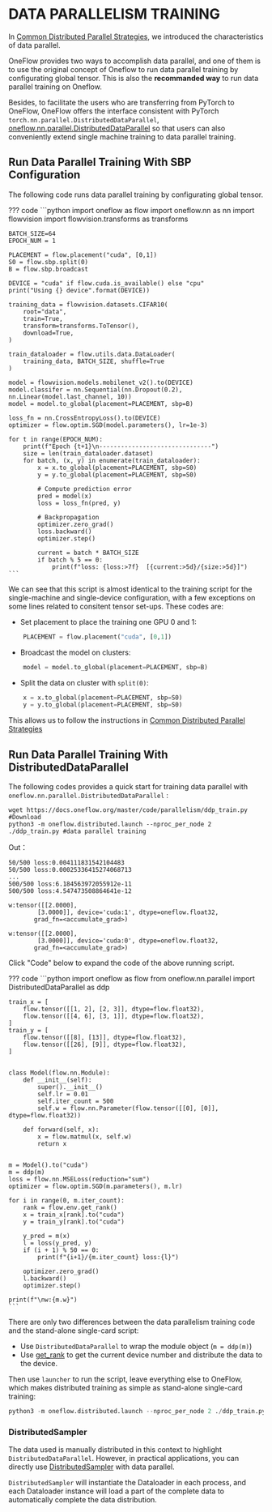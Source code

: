 # DATA PARALLELISM TRAINING

In [Common Distributed Parallel Strategies](./01_introduction.md), we introduced the characteristics of data parallel.

OneFlow provides two ways to accomplish data parallel, and one of them is to use the original concept of Oneflow to run data parallel training by configurating global tensor. This is also the **recommanded way** to run data parallel training on Oneflow.

Besides, to facilitate the users who are transferring from PyTorch to OneFlow, OneFlow offers the interface consistent with PyTorch `torch.nn.parallel.DistributedDataParallel`,  [oneflow.nn.parallel.DistributedDataParallel](https://oneflow.readthedocs.io/en/v0.8.1/generated/oneflow.nn.parallel.DistributedDataParallel.html) so that users can also conveniently extend single machine training to data parallel training. 

## Run Data Parallel Training With SBP Configuration

The following code runs data parallel training by configurating global tensor. 

??? code
    ```python
    import oneflow as flow
    import oneflow.nn as nn
    import flowvision
    import flowvision.transforms as transforms

    BATCH_SIZE=64
    EPOCH_NUM = 1

    PLACEMENT = flow.placement("cuda", [0,1])
    S0 = flow.sbp.split(0)
    B = flow.sbp.broadcast

    DEVICE = "cuda" if flow.cuda.is_available() else "cpu"
    print("Using {} device".format(DEVICE))

    training_data = flowvision.datasets.CIFAR10(
        root="data",
        train=True,
        transform=transforms.ToTensor(),
        download=True,
    )

    train_dataloader = flow.utils.data.DataLoader(
        training_data, BATCH_SIZE, shuffle=True
    )

    model = flowvision.models.mobilenet_v2().to(DEVICE)
    model.classifer = nn.Sequential(nn.Dropout(0.2), nn.Linear(model.last_channel, 10))
    model = model.to_global(placement=PLACEMENT, sbp=B)

    loss_fn = nn.CrossEntropyLoss().to(DEVICE)
    optimizer = flow.optim.SGD(model.parameters(), lr=1e-3)

    for t in range(EPOCH_NUM):
        print(f"Epoch {t+1}\n-------------------------------")
        size = len(train_dataloader.dataset)
        for batch, (x, y) in enumerate(train_dataloader):
            x = x.to_global(placement=PLACEMENT, sbp=S0)
            y = y.to_global(placement=PLACEMENT, sbp=S0)

            # Compute prediction error
            pred = model(x)
            loss = loss_fn(pred, y)

            # Backpropagation
            optimizer.zero_grad()
            loss.backward()
            optimizer.step()

            current = batch * BATCH_SIZE
            if batch % 5 == 0:
                print(f"loss: {loss:>7f}  [{current:>5d}/{size:>5d}]")
    ```

We can see that this script is almost identical to the training script for the single-machine and single-device configuration, with a few exceptions on some lines related to consitent tensor set-ups. These codes are:

- Set placement to place the training one GPU 0 and 1: 

```python
    PLACEMENT = flow.placement("cuda", [0,1])
```

- Broadcast the model on clusters:

```python
    model = model.to_global(placement=PLACEMENT, sbp=B)
```

- Split the data on cluster with `split(0)`: 

```python
    x = x.to_global(placement=PLACEMENT, sbp=S0)
    y = y.to_global(placement=PLACEMENT, sbp=S0)
```

This allows us to follow the instructions in [Common Distributed Parallel Strategies](./01_introduction.md)

## Run Data Parallel Training With DistributedDataParallel

The following codes provides a quick start for training data parallel with `oneflow.nn.parallel.DistributedDataParallel` :

```shell
wget https://docs.oneflow.org/master/code/parallelism/ddp_train.py #Download
python3 -m oneflow.distributed.launch --nproc_per_node 2 ./ddp_train.py #data parallel training
```

Out：

```text
50/500 loss:0.004111831542104483
50/500 loss:0.00025336415274068713
...
500/500 loss:6.184563972055912e-11
500/500 loss:4.547473508864641e-12

w:tensor([[2.0000],
        [3.0000]], device='cuda:1', dtype=oneflow.float32,
       grad_fn=<accumulate_grad>)

w:tensor([[2.0000],
        [3.0000]], device='cuda:0', dtype=oneflow.float32,
       grad_fn=<accumulate_grad>)
```

Click "Code" below to expand the code of the above running script.

??? code
    ```python
    import oneflow as flow
    from oneflow.nn.parallel import DistributedDataParallel as ddp

    train_x = [
        flow.tensor([[1, 2], [2, 3]], dtype=flow.float32),
        flow.tensor([[4, 6], [3, 1]], dtype=flow.float32),
    ]
    train_y = [
        flow.tensor([[8], [13]], dtype=flow.float32),
        flow.tensor([[26], [9]], dtype=flow.float32),
    ]


    class Model(flow.nn.Module):
        def __init__(self):
            super().__init__()
            self.lr = 0.01
            self.iter_count = 500
            self.w = flow.nn.Parameter(flow.tensor([[0], [0]], dtype=flow.float32))

        def forward(self, x):
            x = flow.matmul(x, self.w)
            return x


    m = Model().to("cuda")
    m = ddp(m)
    loss = flow.nn.MSELoss(reduction="sum")
    optimizer = flow.optim.SGD(m.parameters(), m.lr)

    for i in range(0, m.iter_count):
        rank = flow.env.get_rank()
        x = train_x[rank].to("cuda")
        y = train_y[rank].to("cuda")

        y_pred = m(x)
        l = loss(y_pred, y)
        if (i + 1) % 50 == 0:
            print(f"{i+1}/{m.iter_count} loss:{l}")

        optimizer.zero_grad()
        l.backward()
        optimizer.step()

    print(f"\nw:{m.w}")
    ```

There are only two differences between the data parallelism training code and the stand-alone single-card script:

- Use `DistributedDataParallel` to wrap the module object (`m = ddp(m)`)
- Use [get_rank](https://oneflow.readthedocs.io/en/v0.8.1/generated/oneflow.env.get_rank.html) to get the current device number and distribute the data to the device.

Then use `launcher` to run the script, leave everything else to OneFlow, which makes distributed training as simple as stand-alone single-card training:

```python
python3 -m oneflow.distributed.launch --nproc_per_node 2 ./ddp_train.py
```

### DistributedSampler

The data used is manually distributed in this context to highlight `DistributedDataParallel`. However, in practical applications, you can directly use [DistributedSampler](https://oneflow.readthedocs.io/en/v0.8.1/utils.data.html?highlight=DistributedSampler#oneflow.utils.data.distributed.DistributedSampler) with data parallel.

`DistributedSampler` will instantiate the Dataloader in each process, and each Dataloader instance will load a part of the complete data to automatically complete the data distribution.
